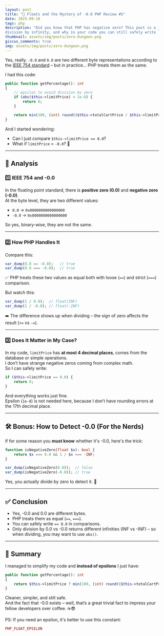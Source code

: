 ```yaml
---
layout: post
title: "🧐 Floats and the Mystery of -0.0 PHP Review #5"
date: 2025-09-18
tags: php
description: "Did you know that PHP has negative zero? This post is a journey through the world of negative zeros, 
division by infinity, and why in your code you can still safely write `== 0.0`."
thumbnail: assets/img/posts/zero-dungeon.png
giscus_comments: true
img: assets/img/posts/zero-dungeon.png
---
```


Yes, really. `-0.0` and `0.0` are two different byte representations according to the [IEEE 754 standard](https://en.wikipedia.org/wiki/IEEE_754) – but in practice… PHP treats them as the same.

I had this code:

```php
public function getPercentage(): int
{
    // epsilon to avoid division by zero
    if (abs($this->limitPrice) < 1e-8) {
        return 0;
    }

    return min(100, (int) round(($this->totalCartPrice / $this->limitPrice) * 100));
}
```

And I started wondering:

- Can I just compare `$this->limitPrice == 0.0`?
- What if `limitPrice` = `-0.0`? 🤯

---

## 🔬 Analysis

### 1️⃣ IEEE 754 and -0.0

In the floating point standard, there is **positive zero (0.0)** and **negative zero (-0.0)**.  
At the byte level, they are two different values:

- `0.0` → `0x0000000000000000`
- `-0.0` → `0x8000000000000000`

So yes, binary-wise, they are not the same.

---

### 2️⃣ How PHP Handles It

Compare this:

```php
var_dump(0.0 == -0.0);   // true
var_dump(0.0 === -0.0);  // true
```

✅ PHP treats these two values as equal both with loose (`==`) and strict (`===`) comparison.

But watch this:

```php
var_dump(1 / 0.0);  // float(INF)
var_dump(1 / -0.0); // float(-INF)
```

➡️ The difference shows up when dividing – the sign of zero affects the result (`+∞` vs `-∞`).

---

### 3️⃣ Does It Matter in My Case?

In my code, `limitPrice` has **at most 4 decimal places**, comes from the database or simple operations.  
I don’t have strange negative zeros coming from complex math.  
So I can safely write:

```php
if ($this->limitPrice == 0.0) {
    return 0;
}
```

And everything works just fine.  
Epsilon (`1e-8`) is not needed here, because I don’t have rounding errors at the 17th decimal place.

---

## 🛠 Bonus: How to Detect -0.0 (For the Nerds)

If for some reason you **must know** whether it's -0.0, here's the trick:

```php
function isNegativeZero(float $x): bool {
    return $x === 0.0 && 1 / $x === -INF;
}

var_dump(isNegativeZero(0.0));  // false
var_dump(isNegativeZero(-0.0)); // true
```

Yes, you actually divide by zero to detect it. 🧪

---

## ✅ Conclusion

- Yes, -0.0 and 0.0 are different bytes.
- PHP treats them as equal (`==`, `===`).
- You can safely write `== 0.0` in comparisons.
- Only division by 0.0 vs -0.0 returns different infinities (INF vs -INF) – so when dividing, you may want to use `abs()`.

---

## 🎉 Summary

I managed to simplify my code and **instead of epsilons** I just have:

```php
public function getPercentage(): int
{
    return $this->limitPrice ? min(100, (int) round(($this->totalCartPrice / $this->limitPrice) * 100)) : 0;
}
```

Cleaner, simpler, and still safe.  
And the fact that -0.0 exists – well, that’s a great trivial fact to impress your fellow developers over coffee. ☕️😎

PS: If you need an epsilon, it's better to use this constant:

```php
PHP_FLOAT_EPSILON
```
